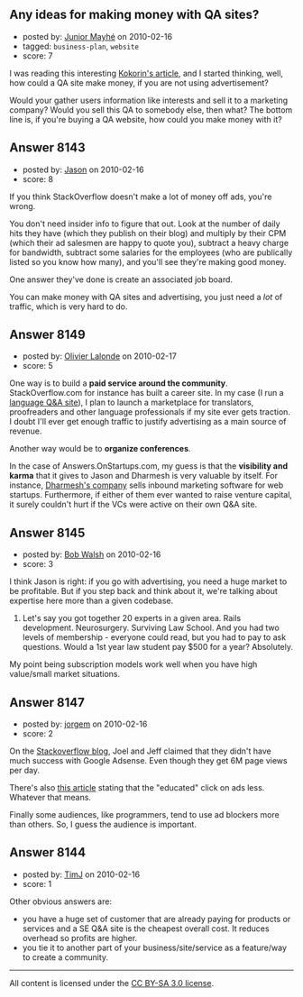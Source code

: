## Any ideas for making money with QA sites?

- posted by: [Junior Mayhé](https://stackexchange.com/users/-1/2573-junior-mayh) on 2010-02-16
- tagged: `business-plan`, `website`
- score: 7

I was reading this interesting [Kokorin's article][1], and I started thinking, well, how could a QA site make money, if you are not using advertisement?

Would your gather users information like interests and sell it to a marketing company?
Would you sell this QA to somebody else, then what? The bottom line is, if you're buying a QA website, how could you make money with it?


  [1]: http://blog.olegkokorin.com/2010/02/16/stackoverflow-gives-up-a-hope-of-making-money-goes-to-vcs-instead/


## Answer 8143

- posted by: [Jason](https://stackexchange.com/users/-1/2-jason) on 2010-02-16
- score: 8

If you think StackOverflow doesn't make a lot of money off ads, you're wrong.

You don't need insider info to figure that out.  Look at the number of daily hits they have (which they publish on their blog) and multiply by their CPM (which their ad salesmen are happy to quote you), subtract a heavy charge for bandwidth, subtract some salaries for the employees (who are publically listed so you know how many), and you'll see they're making good money.

One answer they've done is create an associated job board.

You can make money with QA sites and advertising, you just need a *lot* of traffic, which is very hard to do.


## Answer 8149

- posted by: [Olivier Lalonde](https://stackexchange.com/users/-1/1030-olivier-lalonde) on 2010-02-17
- score: 5

<p>One way is to build a <strong>paid service around the community</strong>. StackOverflow.com for instance has built a career site. In my case (I run a <a href="http://www.irosetta.com" rel="nofollow">language Q&amp;A site</a>), I plan to launch a marketplace for translators, proofreaders and other language professionals if my site ever gets traction. I doubt I'll ever get enough traffic to justify advertising as a main source of revenue. </p>

<p>Another way would be to <strong>organize conferences</strong>. </p>

<p>In the case of Answers.OnStartups.com, my guess is that the <strong>visibility and karma</strong> that it gives to Jason and Dharmesh is very valuable by itself. For instance, <a href="http://www.hubspot.com" rel="nofollow">Dharmesh's company</a> sells inbound marketing software for web startups. Furthermore, if either of them ever wanted to raise venture capital, it surely couldn't hurt if the VCs were active on their own Q&amp;A site.  </p>



## Answer 8145

- posted by: [Bob Walsh](https://stackexchange.com/users/-1/346-bob-walsh) on 2010-02-16
- score: 3

I think Jason is right: if you go with advertising, you need a huge market to be profitable. But if you step back and think about it, we're talking about expertise here more than a given codebase.

1. Let's say you got together 20 experts in a given area. Rails development. Neurosurgery. Surviving Law School. And you had two levels of membership - everyone could read, but you had to pay to ask questions. Would a 1st year law student pay $500 for a year? Absolutely. 

My point being subscription models work well when you have high value/small market situations.


## Answer 8147

- posted by: [jorgem](https://stackexchange.com/users/-1/180-jorgem) on 2010-02-16
- score: 2

<p>On the <a href="http://blog.stackoverflow.com/2009/11/our-amazon-advertising-experiment">Stackoverflow blog</a>, Joel and Jeff claimed that they didn't have much success with Google Adsense. Even though they get 6M page views per day.</p>

<p>There's also <a href="http://garrysub.posterous.com/smart-people-are-ad-blind-and-dont-click-on-a" rel="nofollow">this article</a> stating that the "educated" click on ads less. Whatever that means.</p>

<p>Finally some audiences, like programmers, tend to use ad blockers more than others. So, I guess the audience is important.</p>



## Answer 8144

- posted by: [TimJ](https://stackexchange.com/users/-1/1172-timj) on 2010-02-16
- score: 1

Other obvious answers are:

- you have a huge set of customer that are already paying for products or services and a SE Q&A site is the cheapest overall cost.  It reduces overhead so profits are higher.
- you tie it to another part of your business/site/service as a feature/way to create a community.






---

All content is licensed under the [CC BY-SA 3.0 license](https://creativecommons.org/licenses/by-sa/3.0/).
